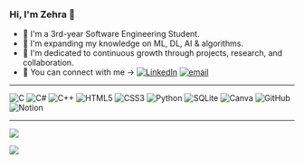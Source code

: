 ### Hi, I'm Zehra 🐼

- 🌻 I'm a 3rd-year Software Engineering Student.
- 🌾 I'm expanding my knowledge on ML, DL, AI & algorithms.
- 🌷 I'm dedicated to continuous growth through projects, research, and collaboration.
- 🪻 You can connect with me → [![LinkedIn](https://img.shields.io/badge/LinkedIn-%230077B5.svg?logo=linkedin\&logoColor=white)](https://linkedin.com/in/zehra-özdemir-053430297) [![email](https://img.shields.io/badge/Email-D14836?logo=gmail\&logoColor=white)](mailto:ozdemirzehra571@gmail.com)

---

![C](https://img.shields.io/badge/c-%2300599C.svg?style=for-the-badge\&logo=c\&logoColor=white)
![C#](https://img.shields.io/badge/c%23-%23239120.svg?style=for-the-badge\&logo=csharp\&logoColor=white)
![C++](https://img.shields.io/badge/c++-%2300599C.svg?style=for-the-badge\&logo=c%2B%2B\&logoColor=white)
![HTML5](https://img.shields.io/badge/html5-%23E34F26.svg?style=for-the-badge\&logo=html5\&logoColor=white)
![CSS3](https://img.shields.io/badge/css3-%231572B6.svg?style=for-the-badge\&logo=css3\&logoColor=white)
![Python](https://img.shields.io/badge/python-3670A0?style=for-the-badge\&logo=python\&logoColor=ffdd54)
![SQLite](https://img.shields.io/badge/sqlite-%2307405e.svg?style=for-the-badge\&logo=sqlite\&logoColor=white)
![Canva](https://img.shields.io/badge/Canva-%2300C4CC.svg?style=for-the-badge\&logo=Canva\&logoColor=white)
![GitHub](https://img.shields.io/badge/github-%23121011.svg?style=for-the-badge\&logo=github\&logoColor=white)
![Notion](https://img.shields.io/badge/Notion-%23000000.svg?style=for-the-badge\&logo=notion\&logoColor=white)

---

![](https://github-readme-stats.vercel.app/api?username=Zehra0zdemir\&theme=noctis_minimus\&hide_border=false\&include_all_commits=false\&count_private=false)

![](https://github-readme-stats.vercel.app/api/top-langs/?username=Zehra0zdemir\&theme=noctis_minimus\&hide_border=false\&include_all_commits=false\&count_private=false\&layout=compact)

